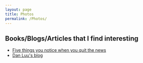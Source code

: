 ```yaml
---
layout: page
title: Photos
permalink: /Photos/
---
```

## Books/Blogs/Articles that I find interesting
* [Five things you notice when you quit the news](https://www.raptitude.com/2016/12/five-things-you-notice-when-you-quit-the-news/)
* [Dan Luu's blog](https://www.danluu.com)